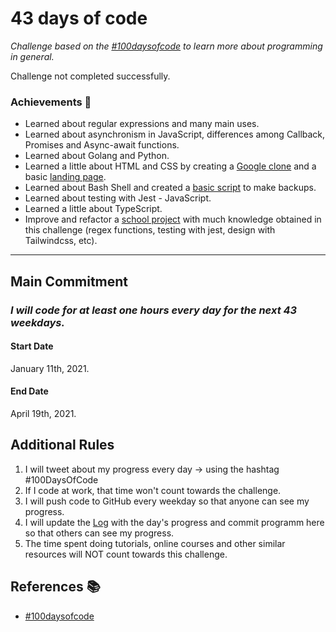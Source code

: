 # 43 days of code

_Challenge based on the [#100daysofcode](https://github.com/kallaway/100-days-of-code) to learn more about programming in general._

Challenge not completed successfully.

### Achievements :star2:

- Learned about regular expressions and many main uses.
- Learned about asynchronism in JavaScript, differences among Callback, Promises and Async-await functions.
- Learned about Golang and Python.
- Learned a little about HTML and CSS by creating a [Google clone](google-clone/index.html) and a basic [landing page](landing-page/index.html).
- Learned about Bash Shell and created a [basic script](bash-shell/05-backups.sh) to make backups.
- Learned about testing with Jest - JavaScript.
- Learned a little about TypeScript.
- Improve and refactor a [school project](https://github.com/martin-stepwolf/basic-web-scraping) with much knowledge obtained in this challenge (regex functions, testing with jest, design with Tailwindcss, etc).

---

## Main Commitment
### *I will code for at least one hours every day for the next 43 weekdays.*

#### Start Date
January 11th, 2021.

#### End Date
April 19th, 2021.

## Additional Rules
1. I will tweet about my progress every day -> using the hashtag #100DaysOfCode
2. If I code at work, that time won't count towards the challenge.
3. I will push code to GitHub every weekday so that anyone can see my progress.
4. I will update the [Log](log.md) with the day's progress and commit programm here so that others can see my progress.
5. The time spent doing tutorials, online courses and other similar resources will NOT count towards this challenge.

## References :books:

- [#100daysofcode](https://github.com/kallaway/100-days-of-code)
 